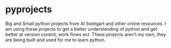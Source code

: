 # pyprojects
Big and Small python projects from Al Sweigart and other online resources. I am using these projects to get 
a better understanding of python and get better at version control, work flows ect. These projects aren't my own, 
they are being built and used for me to learn python.
